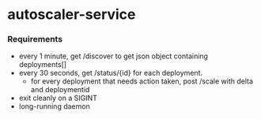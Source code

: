 # autoscaler-service



### Requirements
- every 1 minute, get /discover to get json object containing deployments[]
- every 30 seconds, get /status/{id} for each deployment.
  -  for every deployment that needs action taken, post /scale with delta and deploymentid
- exit cleanly on a SIGINT
- long-running daemon